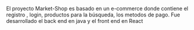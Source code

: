 El proyecto Market-Shop es basado en un e-commerce donde contiene el registro , login, productos para la búsqueda, los metodos de pago. Fue desarrollado el back end en java y el front end en React
